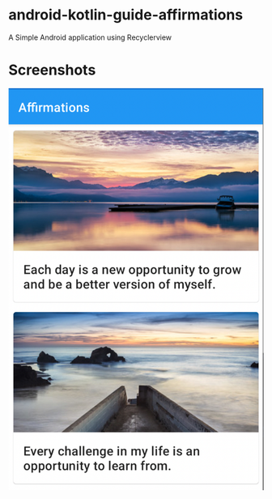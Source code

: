 # android-kotlin-guide-affirmations
A Simple Android application using Recyclerview

# Screenshots
![Screenshot](screens/screen1.png)